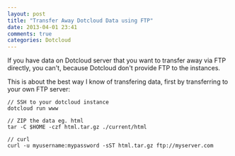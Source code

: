 ```yaml
---
layout: post
title: "Transfer Away Dotcloud Data using FTP"
date: 2013-04-01 23:41
comments: true
categories: Dotcloud
---
```


If you have data on Dotcloud server that you want to transfer away via FTP directly, you can't, because Dotcloud don't provide FTP to the instances.

This is about the best way I know of transfering data, first by transferring to your own FTP server: 

<!-- more -->

```
// SSH to your dotcloud instance
dotcloud run www

// ZIP the data eg. html
tar -C $HOME -czf html.tar.gz ./current/html

// curl
curl -u myusername:mypassword -sST html.tar.gz ftp://myserver.com
```


